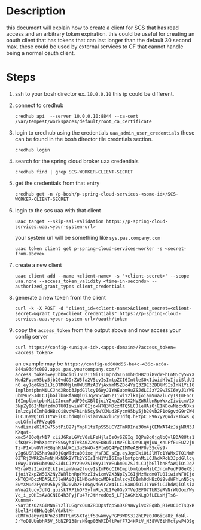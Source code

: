# Description

this document will explain how to create a client for SCS that has read access and an arbitrary token expiration. this could be useful for creating an oauth client that has tokens that can last longer than the default 30 second max. these could be used  by external services to CF that cannot handle being a normal oauth client.

# Steps

1. ssh to your bosh director ex. `10.0.0.10` this ip could be different.


2. connect to credhub
   
    `credhub api  --server 10.0.0.10:8844 --ca-cert /var/tempest/workspaces/default/root_ca_certificate`

3. login to credhub using the credentials `uaa_admin_user_credentials` these can be found in the bosh director tile credntials section.

    `credhub login`

4. search for the spring cloud broker uaa credentials

    `credhub find | grep SCS-WORKER-CLIENT-SECRET`

5. get the credentials from that entry

    `credhub get -n /p-bosh/p-spring-cloud-services-<some-id>/SCS-WORKER-CLIENT-SECRET`

6. login to the scs uaa with that client

    `uaac target --skip-ssl-validation https://p-spring-cloud-services.uaa.<your-system-url>`

    your system url will be something like `sys.pas.company.com`

    `uaac token client get p-spring-cloud-services-worker -s <secret-from-above>`

7. create a new client 

    `uaac client add --name <client-name> -s '<client-secret>' --scope uaa.none --access_token_validity <time-in-seconds> --authorized_grant_types client_credentials`

8. generate a new token from the client 

    `curl -k -X POST -d "client_id=<client-name>&client_secret=<client-secret>&grant_type=client_credentials" https://p-spring-cloud-services.uaa.<your-system-url>/oauth/token`

9. copy the `access_token` from the output above and now access your config server

    `curl https://config-<unique-id>.<apps-domain>/?access_token=<access_token>`

    an example may be
    `https://config-ed608d55-be4c-436c-ac6a-844a93dfc002.apps.pas.yourcompany.com/?access_token=eyJhbGciOiJSUzI1NiIsImprdSI6Imh0dHBzOi8vdWFhLnN5cy5wYXMud2Fycm95by5jb20vdG9rZW5fa2V5cyIsImtpZCI6ImtleS0xIiwidHlwIjoiSldUIn0.eyJqdGkiOiJiOTM0MjlmOWU5MzA0YjAxYmM5ZDc4YzQ3ZDE3ZDBlMSIsInN1YiI6ImplbmtpbnMiLCJhdXRob3JpdGllcyI6WyJ1YWEubm9uZSJdLCJzY29wZSI6WyJ1YWEubm9uZSJdLCJjbGllbnRfaWQiOiJqZW5raW5zIiwiY2lkIjoiamVua2lucyIsImF6cCI6ImplbmtpbnMiLCJncmFudF90eXBlIjoiY2xpZW50X2NyZWRlbnRpYWxzIiwicmV2X3NpZyI6IjMzMzdmOTU0IiwiaWF0IjoxNTQ3MDczMTQ5LCJleHAiOjE1NDcwNzcxNDksImlzcyI6Imh0dHBzOi8vdWFhLnN5cy5wYXMud2Fycm95by5jb20vb2F1dGgvdG9rZW4iLCJ6aWQiOiJ1YWEiLCJhdWQiOlsiamVua2lucyJdfQ.hEtpC_E967y2Qud781kws_qaoLGfmlaFPVzqQ8-hvdLzmzeK1fEw75ptPi827jYmpH1tzTpSS5UCYZTmKDIne3Om4jCENWAT4zJsjNRN3JKXqat-xmc540OoQrN17_cLiJGRsLGVzV0sLFzHjlsOsOySZEIq_0QPuBq0jglbQvlBDA8Uts1CfKQrP2h9hXpctrFSSGyh4TvkA0Z2sNEDBuiu1MVFCkJOe9LqWjuW_KnLFfEuEUZ2j0Tz-P1xbvOVhHEGqhMJAUXCi3uEW4O-8Ftn9Q4PpZIMMeABHF0v5Scvs9-y2g6USRIG5ha9aU0jGqWTdta00ixc_MsF3E_sEg.eyJqdGkiOiJlMTc1YWMxOTQ1MmM0ZTRjOWRkZmFmNjMxNDk2YTk2YSIsInN1YiI6ImplbmtpbnMiLCJhdXRob3JpdGllcyI6WyJ1YWEubm9uZSJdLCJzY29wZSI6WyJ1YWEubm9uZSJdLCJjbGllbnRfaWQiOiJqZW5raW5zIiwiY2lkIjoiamVua2lucyIsImF6cCI6ImplbmtpbnMiLCJncmFudF90eXBlIjoiY2xpZW50X2NyZWRlbnRpYWxzIiwicmV2X3NpZyI6IjMzMzdmOTU0IiwiaWF0IjoxNTQ3MDczMDA5LCJleHAiOjE1NDcwNzcwMDksImlzcyI6Imh0dHBzOi8vdWFhLnN5cy5wYXMud2Fycm95by5jb20vb2F1dGgvdG9rZW4iLCJ6aWQiOiJ1YWEiLCJhdWQiOlsiamVua2lucyJdfQ.guiskTRP1hOF5yfmRLvJL1Fe0GvXTVeJEFO7TbR3eRVNrWlOoxYWyVc_i_pOHIsAV8CNIB4h3FyjFu47rJtMred0q5_LTjZAGKbXLgDfLELsMjTs6-XunmmH--9aY3tsO2sGIMNnEY2lTUGqrxOu8ZRODpsfcpSnDXE9WvyivxZEqBb_RIeUC0cTsQxRSbel1Mt0BHuQeDlY0AktM-kEMFmJa6yrzAPn231MFPLmS5XTgif58wWmyyPGP3WDS3J2hEPz0JO6iEa8z_foNl-JrYoD8UUubhR5V_5bNZP138rsN9qp03WMID4tPefF724HRtV_N38VV6ihMctywP4OSg`